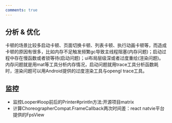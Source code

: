 ```yaml
---
comments: true
---
```

## 分析 & 优化


卡顿的场景比较多启动卡顿、页面切换卡顿、列表卡顿、执行动画卡顿等，而造成卡顿的原因有很多，比如内存不足触发频繁gc导致主线程阻塞(内存问题)；启动过程中存在慢函数或者锁等待(启动问题)；ui布局层级深或者过度重绘(渲染问题)。内存问题就是用mat等工具分析内存情况，启动问题就用trace工具分析函数耗时，渲染问题可以用Android提供的过度渲染工具与opengl trace工具。


## 监控

- 监控Looper#loop前后的Printer#println方法:开源项目matrix
- 计算ChoreographerCompat.FrameCallback两次时间差：react natvie平台提供的FpsView
